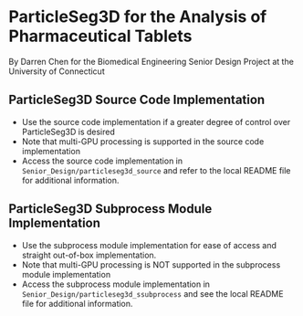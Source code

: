 # ParticleSeg3D for the Analysis of Pharmaceutical Tablets
By Darren Chen for the Biomedical Engineering Senior Design Project at the University of Connecticut

## ParticleSeg3D Source Code Implementation
- Use the source code implementation if a greater degree of control over ParticleSeg3D is desired
- Note that multi-GPU processing is supported in the source code implementation
- Access the source code implementation in `Senior_Design/particleseg3d_source` and refer to the local README file for additional information.

## ParticleSeg3D Subprocess Module Implementation
- Use the subprocess module implementation for ease of access and straight out-of-box implementation.
- Note that multi-GPU processing is NOT supported in the subprocess module implementation
- Access the subprocess module implementation in `Senior_Design/particleseg3d_ssubprocess` and see the local README file for additional information.
